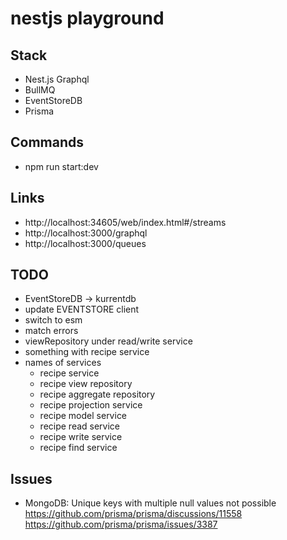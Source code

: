 # nestjs playground

## Stack

- Nest.js Graphql
- BullMQ
- EventStoreDB
- Prisma

## Commands

- npm run start:dev

## Links

- http://localhost:34605/web/index.html#/streams
- http://localhost:3000/graphql
- http://localhost:3000/queues

## TODO

- EventStoreDB -> kurrentdb
- update EVENTSTORE client
- switch to esm
- match errors
- viewRepository under read/write service
- something with recipe service
- names of services
  - recipe service
  - recipe view repository
  - recipe aggregate repository
  - recipe projection service
  - recipe model service
  - recipe read service
  - recipe write service
  - recipe find service

## Issues

- MongoDB: Unique keys with multiple null values not possible https://github.com/prisma/prisma/discussions/11558 https://github.com/prisma/prisma/issues/3387
